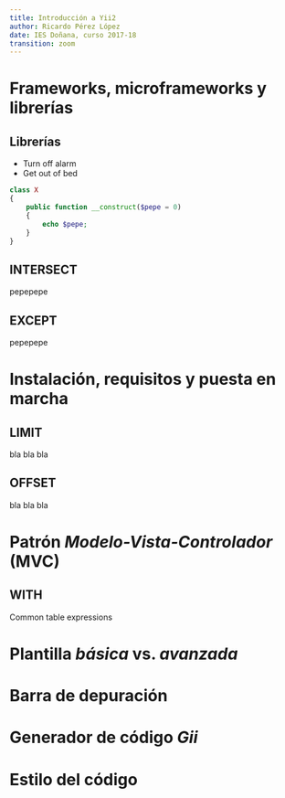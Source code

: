 ```yaml
---
title: Introducción a Yii2
author: Ricardo Pérez López
date: IES Doñana, curso 2017-18
transition: zoom
---
```


# Frameworks, microframeworks y librerías

## Librerías



- Turn off alarm
- Get out of bed

```php
class X
{
    public function __construct($pepe = 0)
    {
        echo $pepe;
    }
}
```

## INTERSECT

pepepepe

## EXCEPT

pepepepe

# Instalación, requisitos y puesta en marcha

## LIMIT

bla bla bla

## OFFSET

bla bla bla

# Patrón *Modelo-Vista-Controlador* (MVC)

## WITH

Common table expressions

# Plantilla *básica* vs. *avanzada*

# Barra de depuración

# Generador de código *Gii*

# Estilo del código

